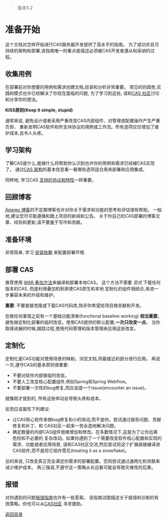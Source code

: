> 版本5.2

# 准备开始

这个文档对怎样开始进行CAS服务器开发提供了高水平的指南。
为了成功并且可持续的架构和部署,该指南唯一的重点是描述必须被CAS开发者遵从和采纳的过程。

## 收集用例

在部署前对你想要的用例和需求创建文档,目录和分析非常重要。
常见的的趋势,实践和模式也许已经解决了你现在面临的问题, 为了学习到这些,
请和[CAS 社区](/cas/Support.html)讨论和分享你的想法。


<div class="alert alert-warning"><strong>KISS原则(Keep it simple, stupid)</strong><p>
通常来说, 避免设计或者采用严重改变CAS内部组件、对管理或配置操作产生严重负担、
重新发明CAS软件和所支持协议的用例或工作流。所有选项仅仅增加了维护成本,且令人头疼。
</p></div>

## 学习架构

了解CAS是什么,能做什么将帮助你认识到也许你的用例和需求已经被CAS实现了。
通过[CAS 架构](Architecture.html)的基本信息看一看哪些选项适合用来部署和应用集成。

同样地, 学习CAS [支持的协议和特性](../protocol/Protocol-Overview.html)一样重要。

## 回顾博客

[Apereo 博客](https://apereo.github.io/)的不定期博客也许对你关于需求和功能的思考和评估很有帮助。
一般地,建议您尽可能遵循和跟上项目的新闻和公告。
关于你自己的CAS部署的博客文章、经验和更新,请不要羞于写作和贡献。

## 准备环境

非常简单, 学习 [安装依赖](Installation-Requirements.html) 来配置部署环境.

## 部署 CAS

推荐使用 [WAR 叠加方法](../installation/Maven-Overlay-Installation.html)来编译和部署本地CAS。
这个方法不需要 *显式* 下载任何版本的CAS, 而是利用叠加机制来使CAS原生和本地
定制化的组件相结合,来进一步兼容未来的升级和维护。

**重要**: 不要直接克隆或下载CAS代码库,除非你希望给项目做贡献和开发。

在做任何事情之前有一个基础功能清单(functional baseline working) **相当重要**。
避免做定制化部署的临时改变。使用CAS提供的默认配置,**一次只改变一点**。
当你取得进展的时候,跟踪过程,使用代码管理和版本管理来应用这些改变。

## 定制化

定制化是CAS功能对使用场景的映射。浏览文档,将最接近的部分进行应用。
再说一次,遵守CAS的基本原则很重要:

- 不要对软件内部做临时改变。
- 不要人工改变核心配置组件,例如Spring和Spring Webflow。
- 不要部署一次性的bug修复,而应该提一个issue(encounter an issue)。

就像刚才提到的, 所有这些举动会导致头疼和成本。

反而应该属性下列建议:

- 让CAS核心软件来做bug修复和小的改动,而不是你。尝试通过报告问题、贡献修复和补丁、和
CAS社区一起来一劳永逸地解决问题。
- 确定数量的内部CAS组件很难增加和修改。在多数情况下,这是为了让你远离危险和不必要的
复杂改动。如果你遇到了一个需要改变软件核心配置和实现的需求、功能或者应用场景,
请和CAS社区交流,然后尝试将这个扩展直接编译进CAS软件,而不是将它视作雪花(treating it as a snowflake)。

总的来说, 只改变真正完全满足你需求的部署配置。否则尝试通过通用化和贡献来减少维护成本。
再三强调,不遵守这一策略从长远看可能会导致灾难性的后果。

## 报错

对你遇到的问题[报错指南](../installation/Troubleshooting-Guide.html)也许有一些答案。
该指南试图描述关于报错和诊断的有效策略。你也可以从[CAS社区](/cas/Mailing-Lists.html)
寻求援助。

[返回目录](/README.md)